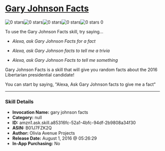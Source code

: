 # [Gary Johnson Facts](http://alexa.amazon.com/#skills/amzn1.ask.skill.a85316fc-52a1-4bfc-94df-2b9808a34f30)
![0 stars](../../images/ic_star_border_black_18dp_1x.png)![0 stars](../../images/ic_star_border_black_18dp_1x.png)![0 stars](../../images/ic_star_border_black_18dp_1x.png)![0 stars](../../images/ic_star_border_black_18dp_1x.png)![0 stars](../../images/ic_star_border_black_18dp_1x.png) 0

To use the Gary Johnson Facts skill, try saying...

* *Alexa, ask Gary Johnson Facts for a fact*

* *Alexa, ask Gary Johnson facts to tell me a trivia*

* *Alexa, ask Gary Johnson Facts to tell me something*

Gary Johnson Facts is a skill that will give you random facts about the 2016 Libertarian presidential candidate!

You can start by saying, "Alexa, Ask Gary Johnson facts to give me a fact"

***

### Skill Details

* **Invocation Name:** gary johnson facts
* **Category:** null
* **ID:** amzn1.ask.skill.a85316fc-52a1-4bfc-94df-2b9808a34f30
* **ASIN:** B01J7FZK2Q
* **Author:** Olivia Avenue Projects
* **Release Date:** August 1, 2016 @ 05:26:29
* **In-App Purchasing:** No
